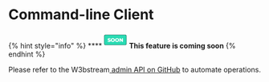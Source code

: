 # Command-line Client

{% hint style="info" %}
****<img src="../.gitbook/assets/image (7) (2).png" alt="" data-size="original">**This feature is coming soon**
{% endhint %}

Please refer to the W3bstream[ admin API on GitHub](https://github.com/machinefi/w3bstream/blob/main/HOWTO.md) to automate operations.&#x20;
